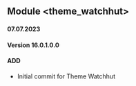 ## Module <theme_watchhut>

#### 07.07.2023
#### Version 16.0.1.0.0
#### ADD
- Initial commit for Theme Watchhut